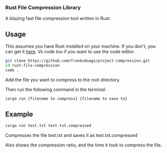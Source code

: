 ### Rust File Compression Library

A blazing fast file compression tool written in Rust.

## Usage
This assumes you have Rust installed on your machine. If you don't, you can get it [here](https://www.rust-lang.org/tools/install).
Vs code too if you want to use the code editor.

```bash
git clone https://github.com/frankudoags/project-compression.git
cd rust-file-compression
code .
```

Add the file you want to compress to the root directory.

Then run the following command in the terminal:

```bash
cargo run {filename to compress} {filename to save to}
```

## Example

```bash
cargo run test.txt test.txt.compressed
```

Compresses the file test.txt and saves it as test.txt.compressed

Also shows the compression ratio, and the time it took to compress the file.
